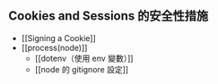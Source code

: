 ## Cookies and Sessions 的安全性措施
- [[Signing a Cookie]]
- [[process(node)]]
	- [[dotenv（使用 env 變數）]]
	- [[node 的 gitignore 設定]]